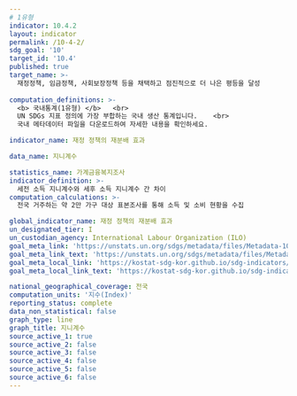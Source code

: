 ```yaml
---
# 1유형 
indicator: 10.4.2
layout: indicator
permalink: /10-4-2/
sdg_goal: '10'
target_id: '10.4'
published: true
target_name: >-
  재정정책, 임금정책, 사회보장정책 등을 채택하고 점진적으로 더 나은 평등을 달성
  
computation_definitions: >-
  <b> 국내통계(1유형) </b>   <br>
  UN SDGs 지표 정의에 가장 부합하는 국내 생산 통계입니다.    <br>
  국내 메타데이터 파일을 다운로드하여 자세한 내용을 확인하세요.

indicator_name: 재정 정책의 재분배 효과

data_name: 지니계수

statistics_name: 가계금융복지조사
indicator_definition: >-
  세전 소득 지니계수와 세후 소득 지니계수 간 차이
computation_calculations: >-
  전국 거주하는 약 2만 가구 대상 표본조사를 통해 소득 및 소비 현황을 수집

global_indicator_name: 재정 정책의 재분배 효과
un_designated_tier: I
un_custodian_agency: International Labour Organization (ILO)
goal_meta_link: 'https://unstats.un.org/sdgs/metadata/files/Metadata-10-04-02.pdf'
goal_meta_link_text: 'https://unstats.un.org/sdgs/metadata/files/Metadata-10-04-02.pdf'
goal_meta_local_link: 'https://kostat-sdg-kor.github.io/sdg-indicators/public/data/Metadata-10-04-02_KOR.pdf'
goal_meta_local_link_text: 'https://kostat-sdg-kor.github.io/sdg-indicators/public/data/Metadata-10-04-02_KOR.pdf'

national_geographical_coverage: 전국
computation_units: '지수(Index)'
reporting_status: complete
data_non_statistical: false
graph_type: line
graph_title: 지니계수
source_active_1: true
source_active_2: false
source_active_3: false
source_active_4: false
source_active_5: false
source_active_6: false
---
```

